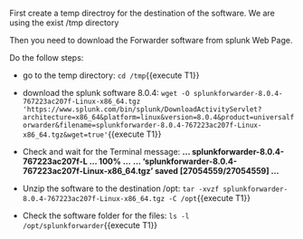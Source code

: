 

First create a temp directroy for the destination of the software.
We are using the exist /tmp directory

Then you need to download the Forwarder software from splunk Web Page.

Do the follow steps:

- go to the temp directory: `cd /tmp`{{execute T1}}

- download the splunk software 8.0.4:
`wget -O splunkforwarder-8.0.4-767223ac207f-Linux-x86_64.tgz 'https://www.splunk.com/bin/splunk/DownloadActivityServlet?architecture=x86_64&platform=linux&version=8.0.4&product=universalforwarder&filename=splunkforwarder-8.0.4-767223ac207f-Linux-x86_64.tgz&wget=true'`{{execute T1}}

- Check and wait for the Terminal message:
**... splunkforwarder-8.0.4-767223ac207f-L ... 100% ...**
**... ‘splunkforwarder-8.0.4-767223ac207f-Linux-x86_64.tgz’ saved [27054559/27054559] ...**

- Unzip the software to the destination /opt:
`tar -xvzf splunkforwarder-8.0.4-767223ac207f-Linux-x86_64.tgz -C /opt`{{execute T1}}

- Check the software folder for the files:
`ls -l /opt/splunkforwarder`{{execute T1}}



